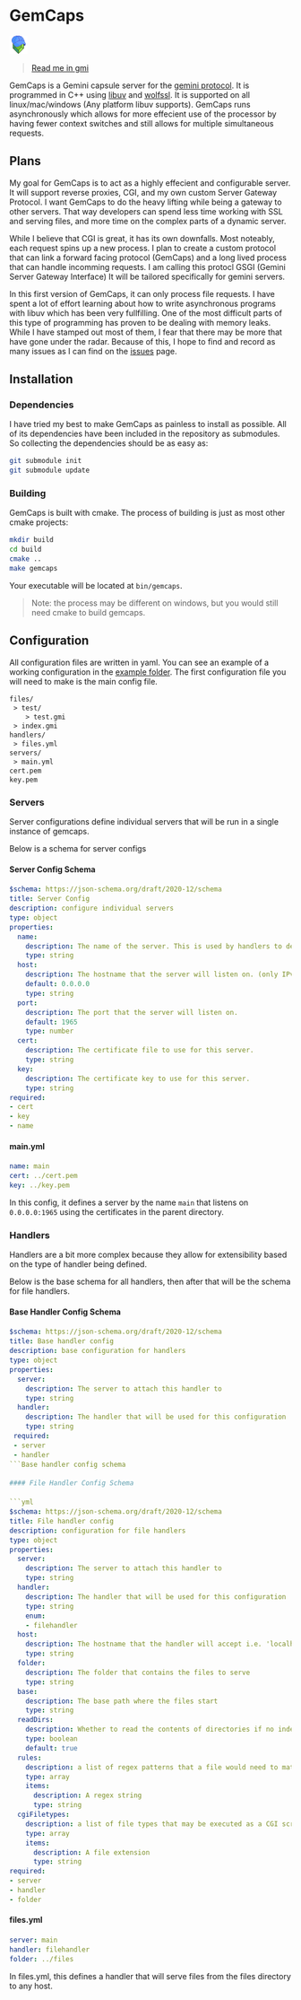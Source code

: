 # GemCaps

![GemCaps Logo](gemcaps_logo.png)

> [Read me in gmi][gmi]

[gmi]: README.gmi

GemCaps is a Gemini capsule server for the [gemini protocol][gemini]. It is
programmed in C++ using [libuv][libuv] and [wolfssl][wolfssl]. It is supported
on all linux/mac/windows (Any platform libuv supports). GemCaps runs
asynchronously which allows for more effecient use of the processor by having
fewer context switches and still allows for multiple simultaneous requests.

[gemini]: https://gemini.circumlunar.space
[libuv]: https://libuv.org/
[wolfssl]: https://www.wolfssl.com/

## Plans

My goal for GemCaps is to act as a highly effecient and configurable server.
It will support reverse proxies, CGI, and my own custom Server Gateway
Protocol. I want GemCaps to do the heavy lifting while being a gateway to other
servers. That way developers can spend less time working with SSL and serving
files, and more time on the complex parts of a dynamic server.

While I believe that CGI is great, it has its own downfalls. Most noteably, each
request spins up a new process. I plan to create a custom protocol that can link
a forward facing protocol (GemCaps) and a long lived process that can handle
incomming requests. I am calling this protocl GSGI (Gemini Server Gateway Interface)
It will be tailored specifically for gemini servers.

In this first version of GemCaps, it can only process file requests. I have
spent a lot of effort learning about how to write asynchronous programs with
libuv which has been very fullfilling. One of the most difficult parts of this
type of programming has proven to be dealing with memory leaks. While I have
stamped out most of them, I fear that there may be more that have gone under
the radar. Because of this, I hope to find and record as many issues as I can
find on the [issues][issues] page.

[issues]: https://github.com/ttocsneb/gemcaps/issues

## Installation

### Dependencies

I have tried my best to make GemCaps as painless to install as possible. All of
its dependencies have been included in the repository as submodules. So
collecting the dependencies should be as easy as:

```sh
git submodule init
git submodule update
```

### Building

GemCaps is built with cmake. The process of building is just as most other cmake projects:

```sh
mkdir build
cd build
cmake ..
make gemcaps
```

Your executable will be located at `bin/gemcaps`.

> Note: the process may be different on windows, but you would still need cmake to build gemcaps.

## Configuration

All configuration files are written in yaml. You can see an example of a
working configuration in the [example folder][examples]. The first
configuration file you will need to make is the main config file.

[examples]: example/

```
files/
 > test/
    > test.gmi
 > index.gmi
handlers/
 > files.yml
servers/
 > main.yml
cert.pem
key.pem
```

### Servers

Server configurations define individual servers that will be run in a single instance of gemcaps.

Below is a schema for server configs

#### Server Config Schema

```yml
$schema: https://json-schema.org/draft/2020-12/schema
title: Server Config
description: configure individual servers
type: object
properties:
  name:
    description: The name of the server. This is used by handlers to define which server they respond to
	type: string
  host:
    description: The hostname that the server will listen on. (only IPv4 is supported currently)
	default: 0.0.0.0
	type: string
  port:
    description: The port that the server will listen on.
	default: 1965
	type: number
  cert:
    description: The certificate file to use for this server.
	type: string
  key:
    description: The certificate key to use for this server.
	type: string
required:
- cert
- key
- name
```

#### main.yml

```yml
name: main
cert: ../cert.pem
key: ../key.pem
```

In this config, it defines a server by the name `main` that listens on `0.0.0.0:1965` using the certificates in the parent directory.

### Handlers

Handlers are a bit more complex because they allow for extensibility based on the type of handler being defined.

Below is the base schema for all handlers, then after that will be the schema for file handlers.

#### Base Handler Config Schema

```yml
$schema: https://json-schema.org/draft/2020-12/schema
title: Base handler config
description: base configuration for handlers
type: object
properties:
  server:
    description: The server to attach this handler to
	type: string
  handler:
    description: The handler that will be used for this configuration
	type: string
 required:
 - server
 - handler
```Base handler config schema

#### File Handler Config Schema

```yml
$schema: https://json-schema.org/draft/2020-12/schema
title: File handler config
description: configuration for file handlers
type: object
properties:
  server:
    description: The server to attach this handler to
	type: string
  handler:
    description: The handler that will be used for this configuration
	type: string
	enum:
	- filehandler
  host:
    description: The hostname that the handler will accept i.e. 'localhost'
    type: string
  folder:
    description: The folder that contains the files to serve
    type: string
  base:
    description: The base path where the files start
    type: string
  readDirs:
    description: Whether to read the contents of directories if no index file is present
    type: boolean
	default: true
  rules:
    description: a list of regex patterns that a file would need to match in order for a client to view the file.
    type: array
	items:
	  description: A regex string
	  type: string
  cgiFiletypes:
    description: a list of file types that may be executed as a CGI script (this is not yet implemented)
    type: array
	items:
	  description: A file extension
	  type: string
required:
- server
- handler
- folder
```

#### files.yml

```yml
server: main
handler: filehandler
folder: ../files
```

In files.yml, this defines a handler that will serve files from the files directory to any host.
